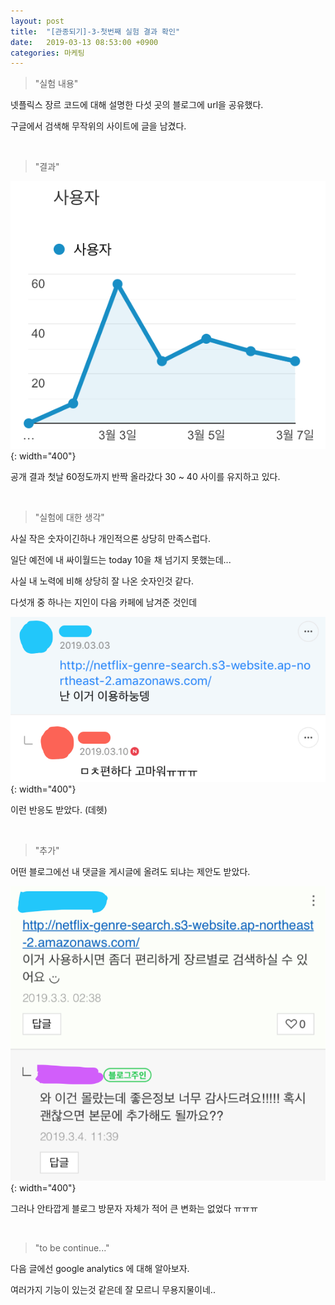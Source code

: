 ```yaml
---
layout: post
title:  "[관종되기]-3-첫번째 실험 결과 확인"
date:   2019-03-13 08:53:00 +0900
categories: 마케팅
---
```


> "실험 내용"

넷플릭스 장르 코드에 대해 설명한 다섯 곳의 블로그에 url을 공유했다.

구글에서 검색해 무작위의 사이트에 글을 남겼다.

<br>

> "결과"

![실험1 결과](/assets/img/2019-03-13-experiment1.png){: width="400"}

공개 결과 첫날 60정도까지 반짝 올라갔다 30 ~ 40 사이를 유지하고 있다.

<br>

> "실험에 대한 생각"

사실 작은 숫자이긴하나 개인적으론 상당히 만족스럽다.

일단 예전에 내 싸이월드는 today 10을 채 넘기지 못했는데...

사실 내 노력에 비해 상당히 잘 나온 숫자인것 같다.

다섯개 중 하나는 지인이 다음 카페에 남겨준 것인데

![실험1 반응](/assets/img/2019-03-13-reaction.png){: width="400"}

이런 반응도 받았다. (데헷)

<br>

> "추가"

어떤 블로그에선 내 댓글을 게시글에 올려도 되냐는 제안도 받았다.

![실험1 제안](/assets/img/2019-03-13-suggest.png){: width="400"}

그러나 안타깝게 블로그 방문자 자체가 적어 큰 변화는 없었다 ㅠㅠㅠ

<br>

> "to be continue..."

다음 글에선 google analytics 에 대해 알아보자.

여러가지 기능이 있는것 같은데 잘 모르니 무용지물이네..





